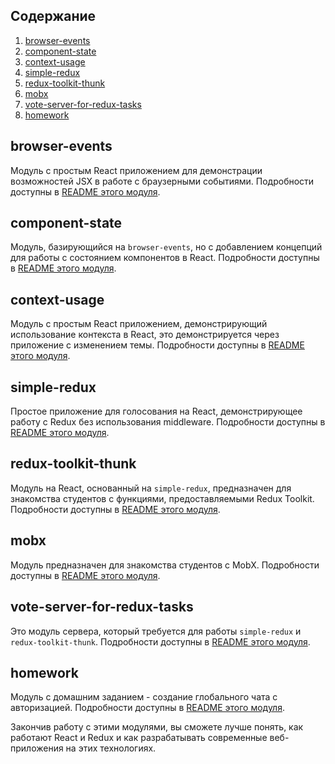 ## Содержание

1. [browser-events](#browser-events)
2. [component-state](#component-state)
3. [context-usage](#context-usage)
4. [simple-redux](#simple-redux)
5. [redux-toolkit-thunk](#redux-toolkit-thunk)
6. [mobx](#mobx)
7. [vote-server-for-redux-tasks](#vote-server-for-redux-tasks)
8. [homework](#homework)

## browser-events

Модуль с простым React приложением для демонстрации возможностей JSX в работе с браузерными событиями. Подробности доступны в [README этого модуля](./browser-events/README.md).

## component-state

Модуль, базирующийся на `browser-events`, но с добавлением концепций для работы с состоянием компонентов в React. Подробности доступны в [README этого модуля](./component-state/README.md).

## context-usage

Модуль с простым React приложением, демонстрирующий использование контекста в React, это демонстрируется через приложение с изменением темы. Подробности доступны в [README этого модуля](./context-usage/README.md).

## simple-redux

Простое приложение для голосования на React, демонстрирующее работу с Redux без использования middleware. Подробности доступны в [README этого модуля](./simple-redux/README.md).

## redux-toolkit-thunk

Модуль на React, основанный на `simple-redux`, предназначен для знакомства студентов с функциями, предоставляемыми Redux Toolkit. Подробности доступны в [README этого модуля](./redux-toolkit-thunk/README.md).

## mobx

Модуль предназначен для знакомства студентов с MobX. Подробности доступны в [README этого модуля](./mobx/README.md).

## vote-server-for-redux-tasks

Это модуль сервера, который требуется для работы `simple-redux` и `redux-toolkit-thunk`. Подробности доступны в [README этого модуля](./vote-server-for-redux-tasks/README.md).

## homework

Модуль с домашним заданием - создание глобального чата с авторизацией. Подробности доступны в [README этого модуля](./homework/README.md).

Закончив работу с этими модулями, вы сможете лучше понять, как работают React и Redux и как разрабатывать современные веб-приложения на этих технологиях.